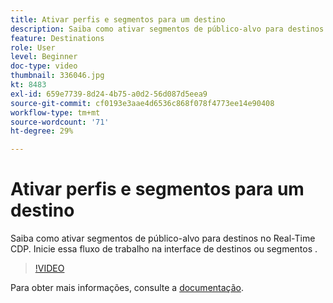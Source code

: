 ```yaml
---
title: Ativar perfis e segmentos para um destino
description: Saiba como ativar segmentos de público-alvo para destinos no Real-Time CDP.  Inicie essa fluxo de trabalho na interface de destinos ou segmentos .
feature: Destinations
role: User
level: Beginner
doc-type: video
thumbnail: 336046.jpg
kt: 8483
exl-id: 659e7739-8d24-4b75-a0d2-56d087d5eea9
source-git-commit: cf0193e3aae4d6536c868f078f4773ee14e90408
workflow-type: tm+mt
source-wordcount: '71'
ht-degree: 29%

---
```


# Ativar perfis e segmentos para um destino

Saiba como ativar segmentos de público-alvo para destinos no Real-Time CDP.  Inicie essa fluxo de trabalho na interface de destinos ou segmentos .

>[!VIDEO](https://video.tv.adobe.com/v/336046/?quality=12&learn=on)

Para obter mais informações, consulte a [documentação](https://experienceleague.adobe.com/docs/experience-platform/destinations/ui/activate/activation-overview.html).
